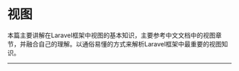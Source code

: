 # 视图

本篇主要讲解在Laravel框架中视图的基本知识，主要参考中文文档中的视图章节，并融合自己的理解。以通俗易懂的方式来解析Laravel框架中最重要的视图知识。

-------------------------